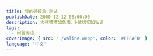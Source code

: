 ```yaml
---
title: 我的碎碎念 测试
publishDate: 2000-12-12 08:00:00
description: 大弦嘈嘈如急雨,小弦切切如私语
tags:
  - 闲言碎语
coverImage: { src: './waline.webp', color: '#FFFAF0' }
language: '中文'
---
```

<div id="memos"></div>
<div id="memo-list"></div>

<link rel="stylesheet" href="https://cdn.staticfile.org/aplayer/1.10.1/APlayer.min.css">
<link rel="stylesheet" href="https://cdn.staticfile.org/animate.css/4.1.1/animate.min.css">
<link rel="stylesheet" href="https://cdn.staticfile.org/artalk/2.7.3/ArtalkLite.css">
<!-- <link rel="stylesheet" href="https://memobbs.app/grid.css"> -->
<link rel="stylesheet" href="https://memobbs.app/memos.css">

<script src="https://pic.en.icu/something/waline.css"></script>

<script src="https://cdn.staticfile.org/twikoo/1.6.29/twikoo.min.js"></script>
<script src="https://cdn.staticfile.org/artalk/2.7.3/ArtalkLite.js"></script>
<!-- <script src="https://cdn.staticfile.org/marked/7.0.5/marked.min.js"></script> -->
<script src="https://fastly.jsdelivr.net/npm/marked/marked.min.js"></script>
<script src="https://cdn.staticfile.org/aplayer/1.10.1/APlayer.min.js"></script>
<script>
var meting_api='https://api.injahow.cn/meting/?server=:server&type=:type&id=:id&auth=:auth&r=:r';
</script>
<script src="https://cdn.staticfile.org/meting/2.0.1/Meting.min.js"></script>
<script src="https://cdn.staticfile.org/lozad.js/1.16.0/lozad.min.js"></script>
<script src="https://memobbs.app/memos.js"></script>

<script type="text/javascript">
  var memosMyList = [
    {
      "creatorName" : "zbn",
      "website" : "https://en.icu",
      "link" : "https://me.en.icu",
      "creatorId" : "1",
      "avatar" : "https://pic.en.icu/Xingluo.webp",
      "wlEnv" : "https://waline.xzi.cc"
    },
    {
      "creatorName" : "koobai",
      "website" : "https://koobai.com",
      "link" : "https://memos.koobai.com",
      "creatorId" : "1",
      "avatar" : "https://cravatar.cn/avatar/3b3d336a7d389b7ae8531cbe177ae9b7?s=80",
      "artalk" : "https://c.koobai.com",
      "artSite" : "空白唠叨"
    },{
      "creatorName": "Elizen",
      "website" : "https://elizen.me",
      "link" : "https://memos.elizen.me",
      "creatorId" : "101",
      "twikoo" : "https://pl.elizen.me",
      "avatar": "https://cravatar.cn/avatar/f65df4d87240feb1cb247857a621a48f?s=80"
    }
  ]
</script>

<style>

@-ms-viewport {
  width: device-width;
}

html {
  box-sizing: border-box;
  -ms-overflow-style: scrollbar;
}

*,
*::before,
*::after {
  box-sizing: inherit;
}

.container {
  width: 100%;
  padding-right: 1rem;
  padding-left: 1rem;
  margin-right: auto;
  margin-left: auto;
}

@media (min-width: 576px) {
  .container {
    max-width: 540px;
  }
}

@media (min-width: 768px) {
  .container {
    max-width: 720px;
  }
}

@media (min-width: 992px) {
  .container {
    max-width: 800px;
  }
}

@media (min-width: 1200px) {
  .container {
    max-width: 960px;
  }
}

.container-fluid {
  width: 100%;
  padding-right: .5rem;
  padding-left: .5rem;
  margin-right: auto;
  margin-left: auto;
}

.row {
  display: -ms-flexbox;
  display: flex;
  -ms-flex-wrap: wrap;
  flex-wrap: wrap;
  margin-right: -.5rem;
  margin-left: -.5rem;
}

.row-y {
  margin-top: -0.5rem;
  margin-bottom: -0.5rem;
}

.no-gutters {
  margin-right: 0;
  margin-left: 0;
}

.no-gutters>.col,
.no-gutters>[class*="col-"] {
  padding-right: 0;
  padding-left: 0;
}

.col-1, .col-2, .col-3, .col-4, .col-5, .col-6, .col-7, .col-8, .col-9, .col-10, .col-11, .col-12, .col,
.col-auto, .col-sm-1, .col-sm-2, .col-sm-3, .col-sm-4, .col-sm-5, .col-sm-6, .col-sm-7, .col-sm-8, .col-sm-9, .col-sm-10, .col-sm-11, .col-sm-12, .col-sm,
.col-sm-auto, .col-md-1, .col-md-2, .col-md-3, .col-md-4, .col-md-5, .col-md-6, .col-md-7, .col-md-8, .col-md-9, .col-md-10, .col-md-11, .col-md-12, .col-md,
.col-md-auto, .col-lg-1, .col-lg-2, .col-lg-3, .col-lg-4, .col-lg-5, .col-lg-6, .col-lg-7, .col-lg-8, .col-lg-9, .col-lg-10, .col-lg-11, .col-lg-12, .col-lg,
.col-lg-auto, .col-xl-1, .col-xl-2, .col-xl-3, .col-xl-4, .col-xl-5, .col-xl-6, .col-xl-7, .col-xl-8, .col-xl-9, .col-xl-10, .col-xl-11, .col-xl-12, .col-xl,
.col-xl-auto {
  position: relative;
  min-height: 1px;
  padding-right: .5rem;
  padding-left: .5rem;
}

.col {
  -ms-flex-preferred-size: 0;
  flex-basis: 0;
  -ms-flex-positive: 1;
  flex-grow: 1;
  max-width: 100%;
}

.col-auto {
  -ms-flex: 0 0 auto;
  flex: 0 0 auto;
  width: auto;
  max-width: none;
}

.col-left {
  float: left;
}

.col-right {
  float: right;
}

.col-1 {
  -ms-flex: 0 0 8.333333%;
  flex: 0 0 8.333333%;
  max-width: 8.333333%;
}

.col-2 {
  -ms-flex: 0 0 16.666667%;
  flex: 0 0 16.666667%;
  max-width: 16.666667%;
}

.col-3 {
  -ms-flex: 0 0 25%;
  flex: 0 0 25%;
  max-width: 25%;
}

.col-4 {
  -ms-flex: 0 0 33.333333%;
  flex: 0 0 33.333333%;
  max-width: 33.333333%;
}

.col-5 {
  -ms-flex: 0 0 41.666667%;
  flex: 0 0 41.666667%;
  max-width: 41.666667%;
}

.col-6 {
  -ms-flex: 0 0 50%;
  flex: 0 0 50%;
  max-width: 50%;
}

.col-7 {
  -ms-flex: 0 0 58.333333%;
  flex: 0 0 58.333333%;
  max-width: 58.333333%;
}

.col-8 {
  -ms-flex: 0 0 66.666667%;
  flex: 0 0 66.666667%;
  max-width: 66.666667%;
}

.col-9 {
  -ms-flex: 0 0 75%;
  flex: 0 0 75%;
  max-width: 75%;
}

.col-10 {
  -ms-flex: 0 0 83.333333%;
  flex: 0 0 83.333333%;
  max-width: 83.333333%;
}

.col-11 {
  -ms-flex: 0 0 91.666667%;
  flex: 0 0 91.666667%;
  max-width: 91.666667%;
}

.col-12 {
  -ms-flex: 0 0 100%;
  flex: 0 0 100%;
  max-width: 100%;
}

.order-first {
  -ms-flex-order: -1;
  order: -1;
}

.order-last {
  -ms-flex-order: 13;
  order: 13;
}

.order-0 {
  -ms-flex-order: 0;
  order: 0;
}

.order-1 {
  -ms-flex-order: 1;
  order: 1;
}

.order-2 {
  -ms-flex-order: 2;
  order: 2;
}

.order-3 {
  -ms-flex-order: 3;
  order: 3;
}

.order-4 {
  -ms-flex-order: 4;
  order: 4;
}

.order-5 {
  -ms-flex-order: 5;
  order: 5;
}

.order-6 {
  -ms-flex-order: 6;
  order: 6;
}

.order-7 {
  -ms-flex-order: 7;
  order: 7;
}

.order-8 {
  -ms-flex-order: 8;
  order: 8;
}

.order-9 {
  -ms-flex-order: 9;
  order: 9;
}

.order-10 {
  -ms-flex-order: 10;
  order: 10;
}

.order-11 {
  -ms-flex-order: 11;
  order: 11;
}

.order-12 {
  -ms-flex-order: 12;
  order: 12;
}

.offset-1 {
  margin-left: 8.333333%;
}

.offset-2 {
  margin-left: 16.666667%;
}

.offset-3 {
  margin-left: 25%;
}

.offset-4 {
  margin-left: 33.333333%;
}

.offset-5 {
  margin-left: 41.666667%;
}

.offset-6 {
  margin-left: 50%;
}

.offset-7 {
  margin-left: 58.333333%;
}

.offset-8 {
  margin-left: 66.666667%;
}

.offset-9 {
  margin-left: 75%;
}

.offset-10 {
  margin-left: 83.333333%;
}

.offset-11 {
  margin-left: 91.666667%;
}

@media (min-width: 576px) {
  .col-sm {
    -ms-flex-preferred-size: 0;
    flex-basis: 0;
    -ms-flex-positive: 1;
    flex-grow: 1;
    max-width: 100%;
  }

  .col-sm-auto {
    -ms-flex: 0 0 auto;
    flex: 0 0 auto;
    width: auto;
    max-width: none;
  }

  .col-sm-1 {
    -ms-flex: 0 0 8.333333%;
    flex: 0 0 8.333333%;
    max-width: 8.333333%;
  }

  .col-sm-2 {
    -ms-flex: 0 0 16.666667%;
    flex: 0 0 16.666667%;
    max-width: 16.666667%;
  }

  .col-sm-3 {
    -ms-flex: 0 0 25%;
    flex: 0 0 25%;
    max-width: 25%;
  }

  .col-sm-4 {
    -ms-flex: 0 0 33.333333%;
    flex: 0 0 33.333333%;
    max-width: 33.333333%;
  }

  .col-sm-5 {
    -ms-flex: 0 0 41.666667%;
    flex: 0 0 41.666667%;
    max-width: 41.666667%;
  }

  .col-sm-6 {
    -ms-flex: 0 0 50%;
    flex: 0 0 50%;
    max-width: 50%;
  }

  .col-sm-7 {
    -ms-flex: 0 0 58.333333%;
    flex: 0 0 58.333333%;
    max-width: 58.333333%;
  }

  .col-sm-8 {
    -ms-flex: 0 0 66.666667%;
    flex: 0 0 66.666667%;
    max-width: 66.666667%;
  }

  .col-sm-9 {
    -ms-flex: 0 0 75%;
    flex: 0 0 75%;
    max-width: 75%;
  }

  .col-sm-10 {
    -ms-flex: 0 0 83.333333%;
    flex: 0 0 83.333333%;
    max-width: 83.333333%;
  }

  .col-sm-11 {
    -ms-flex: 0 0 91.666667%;
    flex: 0 0 91.666667%;
    max-width: 91.666667%;
  }

  .col-sm-12 {
    -ms-flex: 0 0 100%;
    flex: 0 0 100%;
    max-width: 100%;
  }

  .order-sm-first {
    -ms-flex-order: -1;
    order: -1;
  }

  .order-sm-last {
    -ms-flex-order: 13;
    order: 13;
  }

  .order-sm-0 {
    -ms-flex-order: 0;
    order: 0;
  }

  .order-sm-1 {
    -ms-flex-order: 1;
    order: 1;
  }

  .order-sm-2 {
    -ms-flex-order: 2;
    order: 2;
  }

  .order-sm-3 {
    -ms-flex-order: 3;
    order: 3;
  }

  .order-sm-4 {
    -ms-flex-order: 4;
    order: 4;
  }

  .order-sm-5 {
    -ms-flex-order: 5;
    order: 5;
  }

  .order-sm-6 {
    -ms-flex-order: 6;
    order: 6;
  }

  .order-sm-7 {
    -ms-flex-order: 7;
    order: 7;
  }

  .order-sm-8 {
    -ms-flex-order: 8;
    order: 8;
  }

  .order-sm-9 {
    -ms-flex-order: 9;
    order: 9;
  }

  .order-sm-10 {
    -ms-flex-order: 10;
    order: 10;
  }

  .order-sm-11 {
    -ms-flex-order: 11;
    order: 11;
  }

  .order-sm-12 {
    -ms-flex-order: 12;
    order: 12;
  }

  .offset-sm-0 {
    margin-left: 0;
  }

  .offset-sm-1 {
    margin-left: 8.333333%;
  }

  .offset-sm-2 {
    margin-left: 16.666667%;
  }

  .offset-sm-3 {
    margin-left: 25%;
  }

  .offset-sm-4 {
    margin-left: 33.333333%;
  }

  .offset-sm-5 {
    margin-left: 41.666667%;
  }

  .offset-sm-6 {
    margin-left: 50%;
  }

  .offset-sm-7 {
    margin-left: 58.333333%;
  }

  .offset-sm-8 {
    margin-left: 66.666667%;
  }

  .offset-sm-9 {
    margin-left: 75%;
  }

  .offset-sm-10 {
    margin-left: 83.333333%;
  }

  .offset-sm-11 {
    margin-left: 91.666667%;
  }
}

@media (min-width: 768px) {
  .col-md {
    -ms-flex-preferred-size: 0;
    flex-basis: 0;
    -ms-flex-positive: 1;
    flex-grow: 1;
    max-width: 100%;
  }

  .col-md-auto {
    -ms-flex: 0 0 auto;
    flex: 0 0 auto;
    width: auto;
    max-width: none;
  }

  .col-md-1 {
    -ms-flex: 0 0 8.333333%;
    flex: 0 0 8.333333%;
    max-width: 8.333333%;
  }

  .col-md-2 {
    -ms-flex: 0 0 16.666667%;
    flex: 0 0 16.666667%;
    max-width: 16.666667%;
  }

  .col-md-3 {
    -ms-flex: 0 0 25%;
    flex: 0 0 25%;
    max-width: 25%;
  }

  .col-md-4 {
    -ms-flex: 0 0 33.333333%;
    flex: 0 0 33.333333%;
    max-width: 33.333333%;
  }

  .col-md-5 {
    -ms-flex: 0 0 41.666667%;
    flex: 0 0 41.666667%;
    max-width: 41.666667%;
  }

  .col-md-6 {
    -ms-flex: 0 0 50%;
    flex: 0 0 50%;
    max-width: 50%;
  }

  .col-md-7 {
    -ms-flex: 0 0 58.333333%;
    flex: 0 0 58.333333%;
    max-width: 58.333333%;
  }

  .col-md-8 {
    -ms-flex: 0 0 66.666667%;
    flex: 0 0 66.666667%;
    max-width: 66.666667%;
  }

  .col-md-9 {
    -ms-flex: 0 0 75%;
    flex: 0 0 75%;
    max-width: 75%;
  }

  .col-md-10 {
    -ms-flex: 0 0 83.333333%;
    flex: 0 0 83.333333%;
    max-width: 83.333333%;
  }

  .col-md-11 {
    -ms-flex: 0 0 91.666667%;
    flex: 0 0 91.666667%;
    max-width: 91.666667%;
  }

  .col-md-12 {
    -ms-flex: 0 0 100%;
    flex: 0 0 100%;
    max-width: 100%;
  }

  .order-md-first {
    -ms-flex-order: -1;
    order: -1;
  }

  .order-md-last {
    -ms-flex-order: 13;
    order: 13;
  }

  .order-md-0 {
    -ms-flex-order: 0;
    order: 0;
  }

  .order-md-1 {
    -ms-flex-order: 1;
    order: 1;
  }

  .order-md-2 {
    -ms-flex-order: 2;
    order: 2;
  }

  .order-md-3 {
    -ms-flex-order: 3;
    order: 3;
  }

  .order-md-4 {
    -ms-flex-order: 4;
    order: 4;
  }

  .order-md-5 {
    -ms-flex-order: 5;
    order: 5;
  }

  .order-md-6 {
    -ms-flex-order: 6;
    order: 6;
  }

  .order-md-7 {
    -ms-flex-order: 7;
    order: 7;
  }

  .order-md-8 {
    -ms-flex-order: 8;
    order: 8;
  }

  .order-md-9 {
    -ms-flex-order: 9;
    order: 9;
  }

  .order-md-10 {
    -ms-flex-order: 10;
    order: 10;
  }

  .order-md-11 {
    -ms-flex-order: 11;
    order: 11;
  }

  .order-md-12 {
    -ms-flex-order: 12;
    order: 12;
  }

  .offset-md-0 {
    margin-left: 0;
  }

  .offset-md-1 {
    margin-left: 8.333333%;
  }

  .offset-md-2 {
    margin-left: 16.666667%;
  }

  .offset-md-3 {
    margin-left: 25%;
  }

  .offset-md-4 {
    margin-left: 33.333333%;
  }

  .offset-md-5 {
    margin-left: 41.666667%;
  }

  .offset-md-6 {
    margin-left: 50%;
  }

  .offset-md-7 {
    margin-left: 58.333333%;
  }

  .offset-md-8 {
    margin-left: 66.666667%;
  }

  .offset-md-9 {
    margin-left: 75%;
  }

  .offset-md-10 {
    margin-left: 83.333333%;
  }

  .offset-md-11 {
    margin-left: 91.666667%;
  }
}

@media (min-width: 992px) {
  .col-lg {
    -ms-flex-preferred-size: 0;
    flex-basis: 0;
    -ms-flex-positive: 1;
    flex-grow: 1;
    max-width: 100%;
  }

  .col-lg-auto {
    -ms-flex: 0 0 auto;
    flex: 0 0 auto;
    width: auto;
    max-width: none;
  }

  .col-lg-1 {
    -ms-flex: 0 0 8.333333%;
    flex: 0 0 8.333333%;
    max-width: 8.333333%;
  }

  .col-lg-2 {
    -ms-flex: 0 0 16.666667%;
    flex: 0 0 16.666667%;
    max-width: 16.666667%;
  }

  .col-lg-3 {
    -ms-flex: 0 0 25%;
    flex: 0 0 25%;
    max-width: 25%;
  }

  .col-lg-4 {
    -ms-flex: 0 0 33.333333%;
    flex: 0 0 33.333333%;
    max-width: 33.333333%;
  }

  .col-lg-5 {
    -ms-flex: 0 0 41.666667%;
    flex: 0 0 41.666667%;
    max-width: 41.666667%;
  }

  .col-lg-6 {
    -ms-flex: 0 0 50%;
    flex: 0 0 50%;
    max-width: 50%;
  }

  .col-lg-7 {
    -ms-flex: 0 0 58.333333%;
    flex: 0 0 58.333333%;
    max-width: 58.333333%;
  }

  .col-lg-8 {
    -ms-flex: 0 0 66.666667%;
    flex: 0 0 66.666667%;
    max-width: 66.666667%;
  }

  .col-lg-9 {
    -ms-flex: 0 0 75%;
    flex: 0 0 75%;
    max-width: 75%;
  }

  .col-lg-10 {
    -ms-flex: 0 0 83.333333%;
    flex: 0 0 83.333333%;
    max-width: 83.333333%;
  }

  .col-lg-11 {
    -ms-flex: 0 0 91.666667%;
    flex: 0 0 91.666667%;
    max-width: 91.666667%;
  }

  .col-lg-12 {
    -ms-flex: 0 0 100%;
    flex: 0 0 100%;
    max-width: 100%;
  }

  .order-lg-first {
    -ms-flex-order: -1;
    order: -1;
  }

  .order-lg-last {
    -ms-flex-order: 13;
    order: 13;
  }

  .order-lg-0 {
    -ms-flex-order: 0;
    order: 0;
  }

  .order-lg-1 {
    -ms-flex-order: 1;
    order: 1;
  }

  .order-lg-2 {
    -ms-flex-order: 2;
    order: 2;
  }

  .order-lg-3 {
    -ms-flex-order: 3;
    order: 3;
  }

  .order-lg-4 {
    -ms-flex-order: 4;
    order: 4;
  }

  .order-lg-5 {
    -ms-flex-order: 5;
    order: 5;
  }

  .order-lg-6 {
    -ms-flex-order: 6;
    order: 6;
  }

  .order-lg-7 {
    -ms-flex-order: 7;
    order: 7;
  }

  .order-lg-8 {
    -ms-flex-order: 8;
    order: 8;
  }

  .order-lg-9 {
    -ms-flex-order: 9;
    order: 9;
  }

  .order-lg-10 {
    -ms-flex-order: 10;
    order: 10;
  }

  .order-lg-11 {
    -ms-flex-order: 11;
    order: 11;
  }

  .order-lg-12 {
    -ms-flex-order: 12;
    order: 12;
  }

  .offset-lg-0 {
    margin-left: 0;
  }

  .offset-lg-1 {
    margin-left: 8.333333%;
  }

  .offset-lg-2 {
    margin-left: 16.666667%;
  }

  .offset-lg-3 {
    margin-left: 25%;
  }

  .offset-lg-4 {
    margin-left: 33.333333%;
  }

  .offset-lg-5 {
    margin-left: 41.666667%;
  }

  .offset-lg-6 {
    margin-left: 50%;
  }

  .offset-lg-7 {
    margin-left: 58.333333%;
  }

  .offset-lg-8 {
    margin-left: 66.666667%;
  }

  .offset-lg-9 {
    margin-left: 75%;
  }

  .offset-lg-10 {
    margin-left: 83.333333%;
  }

  .offset-lg-11 {
    margin-left: 91.666667%;
  }
}

@media (min-width: 1200px) {
  .col-xl {
    -ms-flex-preferred-size: 0;
    flex-basis: 0;
    -ms-flex-positive: 1;
    flex-grow: 1;
    max-width: 100%;
  }

  .col-xl-auto {
    -ms-flex: 0 0 auto;
    flex: 0 0 auto;
    width: auto;
    max-width: none;
  }

  .col-xl-1 {
    -ms-flex: 0 0 8.333333%;
    flex: 0 0 8.333333%;
    max-width: 8.333333%;
  }

  .col-xl-2 {
    -ms-flex: 0 0 16.666667%;
    flex: 0 0 16.666667%;
    max-width: 16.666667%;
  }

  .col-xl-3 {
    -ms-flex: 0 0 25%;
    flex: 0 0 25%;
    max-width: 25%;
  }

  .col-xl-4 {
    -ms-flex: 0 0 33.333333%;
    flex: 0 0 33.333333%;
    max-width: 33.333333%;
  }

  .col-xl-5 {
    -ms-flex: 0 0 41.666667%;
    flex: 0 0 41.666667%;
    max-width: 41.666667%;
  }

  .col-xl-6 {
    -ms-flex: 0 0 50%;
    flex: 0 0 50%;
    max-width: 50%;
  }

  .col-xl-7 {
    -ms-flex: 0 0 58.333333%;
    flex: 0 0 58.333333%;
    max-width: 58.333333%;
  }

  .col-xl-8 {
    -ms-flex: 0 0 66.666667%;
    flex: 0 0 66.666667%;
    max-width: 66.666667%;
  }

  .col-xl-9 {
    -ms-flex: 0 0 75%;
    flex: 0 0 75%;
    max-width: 75%;
  }

  .col-xl-10 {
    -ms-flex: 0 0 83.333333%;
    flex: 0 0 83.333333%;
    max-width: 83.333333%;
  }

  .col-xl-11 {
    -ms-flex: 0 0 91.666667%;
    flex: 0 0 91.666667%;
    max-width: 91.666667%;
  }

  .col-xl-12 {
    -ms-flex: 0 0 100%;
    flex: 0 0 100%;
    max-width: 100%;
  }

  .order-xl-first {
    -ms-flex-order: -1;
    order: -1;
  }

  .order-xl-last {
    -ms-flex-order: 13;
    order: 13;
  }

  .order-xl-0 {
    -ms-flex-order: 0;
    order: 0;
  }

  .order-xl-1 {
    -ms-flex-order: 1;
    order: 1;
  }

  .order-xl-2 {
    -ms-flex-order: 2;
    order: 2;
  }

  .order-xl-3 {
    -ms-flex-order: 3;
    order: 3;
  }

  .order-xl-4 {
    -ms-flex-order: 4;
    order: 4;
  }

  .order-xl-5 {
    -ms-flex-order: 5;
    order: 5;
  }

  .order-xl-6 {
    -ms-flex-order: 6;
    order: 6;
  }

  .order-xl-7 {
    -ms-flex-order: 7;
    order: 7;
  }

  .order-xl-8 {
    -ms-flex-order: 8;
    order: 8;
  }

  .order-xl-9 {
    -ms-flex-order: 9;
    order: 9;
  }

  .order-xl-10 {
    -ms-flex-order: 10;
    order: 10;
  }

  .order-xl-11 {
    -ms-flex-order: 11;
    order: 11;
  }

  .order-xl-12 {
    -ms-flex-order: 12;
    order: 12;
  }

  .offset-xl-0 {
    margin-left: 0;
  }

  .offset-xl-1 {
    margin-left: 8.333333%;
  }

  .offset-xl-2 {
    margin-left: 16.666667%;
  }

  .offset-xl-3 {
    margin-left: 25%;
  }

  .offset-xl-4 {
    margin-left: 33.333333%;
  }

  .offset-xl-5 {
    margin-left: 41.666667%;
  }

  .offset-xl-6 {
    margin-left: 50%;
  }

  .offset-xl-7 {
    margin-left: 58.333333%;
  }

  .offset-xl-8 {
    margin-left: 66.666667%;
  }

  .offset-xl-9 {
    margin-left: 75%;
  }

  .offset-xl-10 {
    margin-left: 83.333333%;
  }

  .offset-xl-11 {
    margin-left: 91.666667%;
  }
}

.d-none {
  display: none !important;
}

.d-inline {
  display: inline !important;
}

.d-inline-block {
  display: inline-block !important;
}

.d-block {
  display: block !important;
}

.d-table {
  display: table !important;
}

.d-table-row {
  display: table-row !important;
}

.d-table-cell {
  display: table-cell !important;
}

.d-flex {
  display: -ms-flexbox !important;
  display: flex !important;
}

.d-inline-flex {
  display: -ms-inline-flexbox !important;
  display: inline-flex !important;
}

@media (min-width: 576px) {
  .d-sm-none {
    display: none !important;
  }

  .d-sm-inline {
    display: inline !important;
  }

  .d-sm-inline-block {
    display: inline-block !important;
  }

  .d-sm-block {
    display: block !important;
  }

  .d-sm-table {
    display: table !important;
  }

  .d-sm-table-row {
    display: table-row !important;
  }

  .d-sm-table-cell {
    display: table-cell !important;
  }

  .d-sm-flex {
    display: -ms-flexbox !important;
    display: flex !important;
  }

  .d-sm-inline-flex {
    display: -ms-inline-flexbox !important;
    display: inline-flex !important;
  }
}

@media (min-width: 768px) {
  .d-md-none {
    display: none !important;
  }

  .d-md-inline {
    display: inline !important;
  }

  .d-md-inline-block {
    display: inline-block !important;
  }

  .d-md-block {
    display: block !important;
  }

  .d-md-table {
    display: table !important;
  }

  .d-md-table-row {
    display: table-row !important;
  }

  .d-md-table-cell {
    display: table-cell !important;
  }

  .d-md-flex {
    display: -ms-flexbox !important;
    display: flex !important;
  }

  .d-md-inline-flex {
    display: -ms-inline-flexbox !important;
    display: inline-flex !important;
  }
}

@media (min-width: 992px) {
  .d-lg-none {
    display: none !important;
  }

  .d-lg-inline {
    display: inline !important;
  }

  .d-lg-inline-block {
    display: inline-block !important;
  }

  .d-lg-block {
    display: block !important;
  }

  .d-lg-table {
    display: table !important;
  }

  .d-lg-table-row {
    display: table-row !important;
  }

  .d-lg-table-cell {
    display: table-cell !important;
  }

  .d-lg-flex {
    display: -ms-flexbox !important;
    display: flex !important;
  }

  .d-lg-inline-flex {
    display: -ms-inline-flexbox !important;
    display: inline-flex !important;
  }
}

@media (min-width: 1200px) {
  .d-xl-none {
    display: none !important;
  }

  .d-xl-inline {
    display: inline !important;
  }

  .d-xl-inline-block {
    display: inline-block !important;
  }

  .d-xl-block {
    display: block !important;
  }

  .d-xl-table {
    display: table !important;
  }

  .d-xl-table-row {
    display: table-row !important;
  }

  .d-xl-table-cell {
    display: table-cell !important;
  }

  .d-xl-flex {
    display: -ms-flexbox !important;
    display: flex !important;
  }

  .d-xl-inline-flex {
    display: -ms-inline-flexbox !important;
    display: inline-flex !important;
  }
}

@media print {
  .d-print-none {
    display: none !important;
  }

  .d-print-inline {
    display: inline !important;
  }

  .d-print-inline-block {
    display: inline-block !important;
  }

  .d-print-block {
    display: block !important;
  }

  .d-print-table {
    display: table !important;
  }

  .d-print-table-row {
    display: table-row !important;
  }

  .d-print-table-cell {
    display: table-cell !important;
  }

  .d-print-flex {
    display: -ms-flexbox !important;
    display: flex !important;
  }

  .d-print-inline-flex {
    display: -ms-inline-flexbox !important;
    display: inline-flex !important;
  }
}

.flex-row {
  -ms-flex-direction: row !important;
  flex-direction: row !important;
}

.flex-column {
  -ms-flex-direction: column !important;
  flex-direction: column !important;
}

.flex-row-reverse {
  -ms-flex-direction: row-reverse !important;
  flex-direction: row-reverse !important;
}

.flex-column-reverse {
  -ms-flex-direction: column-reverse !important;
  flex-direction: column-reverse !important;
}

.flex-wrap {
  -ms-flex-wrap: wrap !important;
  flex-wrap: wrap !important;
}

.flex-nowrap {
  -ms-flex-wrap: nowrap !important;
  flex-wrap: nowrap !important;
}

.flex-wrap-reverse {
  -ms-flex-wrap: wrap-reverse !important;
  flex-wrap: wrap-reverse !important;
}

.flex-fill {
  -ms-flex: 1 1 auto !important;
  flex: 1 1 auto !important;
}

.flex-grow-0 {
  -ms-flex-positive: 0 !important;
  flex-grow: 0 !important;
}

.flex-grow-1 {
  -ms-flex-positive: 1 !important;
  flex-grow: 1 !important;
}

.flex-shrink-0 {
  -ms-flex-negative: 0 !important;
  flex-shrink: 0 !important;
}

.flex-shrink-1 {
  -ms-flex-negative: 1 !important;
  flex-shrink: 1 !important;
}

.justify-content-start {
  -ms-flex-pack: start !important;
  justify-content: flex-start !important;
}

.justify-content-end {
  -ms-flex-pack: end !important;
  justify-content: flex-end !important;
}

.justify-content-center {
  -ms-flex-pack: center !important;
  justify-content: center !important;
}

.justify-content-between {
  -ms-flex-pack: justify !important;
  justify-content: space-between !important;
}

.justify-content-around {
  -ms-flex-pack: distribute !important;
  justify-content: space-around !important;
}

.align-items-start {
  -ms-flex-align: start !important;
  align-items: flex-start !important;
}

.align-items-end {
  -ms-flex-align: end !important;
  align-items: flex-end !important;
}

.align-items-center {
  -ms-flex-align: center !important;
  align-items: center !important;
}

.align-items-baseline {
  -ms-flex-align: baseline !important;
  align-items: baseline !important;
}

.align-items-stretch {
  -ms-flex-align: stretch !important;
  align-items: stretch !important;
}

.align-content-start {
  -ms-flex-line-pack: start !important;
  align-content: flex-start !important;
}

.align-content-end {
  -ms-flex-line-pack: end !important;
  align-content: flex-end !important;
}

.align-content-center {
  -ms-flex-line-pack: center !important;
  align-content: center !important;
}

.align-content-between {
  -ms-flex-line-pack: justify !important;
  align-content: space-between !important;
}

.align-content-around {
  -ms-flex-line-pack: distribute !important;
  align-content: space-around !important;
}

.align-content-stretch {
  -ms-flex-line-pack: stretch !important;
  align-content: stretch !important;
}

.align-self-auto {
  -ms-flex-item-align: auto !important;
  align-self: auto !important;
}

.align-self-start {
  -ms-flex-item-align: start !important;
  align-self: flex-start !important;
}

.align-self-end {
  -ms-flex-item-align: end !important;
  align-self: flex-end !important;
}

.align-self-center {
  -ms-flex-item-align: center !important;
  align-self: center !important;
}

.align-self-baseline {
  -ms-flex-item-align: baseline !important;
  align-self: baseline !important;
}

.align-self-stretch {
  -ms-flex-item-align: stretch !important;
  align-self: stretch !important;
}

@media (min-width: 576px) {
  .flex-sm-row {
    -ms-flex-direction: row !important;
    flex-direction: row !important;
  }

  .flex-sm-column {
    -ms-flex-direction: column !important;
    flex-direction: column !important;
  }

  .flex-sm-row-reverse {
    -ms-flex-direction: row-reverse !important;
    flex-direction: row-reverse !important;
  }

  .flex-sm-column-reverse {
    -ms-flex-direction: column-reverse !important;
    flex-direction: column-reverse !important;
  }

  .flex-sm-wrap {
    -ms-flex-wrap: wrap !important;
    flex-wrap: wrap !important;
  }

  .flex-sm-nowrap {
    -ms-flex-wrap: nowrap !important;
    flex-wrap: nowrap !important;
  }

  .flex-sm-wrap-reverse {
    -ms-flex-wrap: wrap-reverse !important;
    flex-wrap: wrap-reverse !important;
  }

  .flex-sm-fill {
    -ms-flex: 1 1 auto !important;
    flex: 1 1 auto !important;
  }

  .flex-sm-grow-0 {
    -ms-flex-positive: 0 !important;
    flex-grow: 0 !important;
  }

  .flex-sm-grow-1 {
    -ms-flex-positive: 1 !important;
    flex-grow: 1 !important;
  }

  .flex-sm-shrink-0 {
    -ms-flex-negative: 0 !important;
    flex-shrink: 0 !important;
  }

  .flex-sm-shrink-1 {
    -ms-flex-negative: 1 !important;
    flex-shrink: 1 !important;
  }

  .justify-content-sm-start {
    -ms-flex-pack: start !important;
    justify-content: flex-start !important;
  }

  .justify-content-sm-end {
    -ms-flex-pack: end !important;
    justify-content: flex-end !important;
  }

  .justify-content-sm-center {
    -ms-flex-pack: center !important;
    justify-content: center !important;
  }

  .justify-content-sm-between {
    -ms-flex-pack: justify !important;
    justify-content: space-between !important;
  }

  .justify-content-sm-around {
    -ms-flex-pack: distribute !important;
    justify-content: space-around !important;
  }

  .align-items-sm-start {
    -ms-flex-align: start !important;
    align-items: flex-start !important;
  }

  .align-items-sm-end {
    -ms-flex-align: end !important;
    align-items: flex-end !important;
  }

  .align-items-sm-center {
    -ms-flex-align: center !important;
    align-items: center !important;
  }

  .align-items-sm-baseline {
    -ms-flex-align: baseline !important;
    align-items: baseline !important;
  }

  .align-items-sm-stretch {
    -ms-flex-align: stretch !important;
    align-items: stretch !important;
  }

  .align-content-sm-start {
    -ms-flex-line-pack: start !important;
    align-content: flex-start !important;
  }

  .align-content-sm-end {
    -ms-flex-line-pack: end !important;
    align-content: flex-end !important;
  }

  .align-content-sm-center {
    -ms-flex-line-pack: center !important;
    align-content: center !important;
  }

  .align-content-sm-between {
    -ms-flex-line-pack: justify !important;
    align-content: space-between !important;
  }

  .align-content-sm-around {
    -ms-flex-line-pack: distribute !important;
    align-content: space-around !important;
  }

  .align-content-sm-stretch {
    -ms-flex-line-pack: stretch !important;
    align-content: stretch !important;
  }

  .align-self-sm-auto {
    -ms-flex-item-align: auto !important;
    align-self: auto !important;
  }

  .align-self-sm-start {
    -ms-flex-item-align: start !important;
    align-self: flex-start !important;
  }

  .align-self-sm-end {
    -ms-flex-item-align: end !important;
    align-self: flex-end !important;
  }

  .align-self-sm-center {
    -ms-flex-item-align: center !important;
    align-self: center !important;
  }

  .align-self-sm-baseline {
    -ms-flex-item-align: baseline !important;
    align-self: baseline !important;
  }

  .align-self-sm-stretch {
    -ms-flex-item-align: stretch !important;
    align-self: stretch !important;
  }
}

@media (min-width: 768px) {
  .flex-md-row {
    -ms-flex-direction: row !important;
    flex-direction: row !important;
  }

  .flex-md-column {
    -ms-flex-direction: column !important;
    flex-direction: column !important;
  }

  .flex-md-row-reverse {
    -ms-flex-direction: row-reverse !important;
    flex-direction: row-reverse !important;
  }

  .flex-md-column-reverse {
    -ms-flex-direction: column-reverse !important;
    flex-direction: column-reverse !important;
  }

  .flex-md-wrap {
    -ms-flex-wrap: wrap !important;
    flex-wrap: wrap !important;
  }

  .flex-md-nowrap {
    -ms-flex-wrap: nowrap !important;
    flex-wrap: nowrap !important;
  }

  .flex-md-wrap-reverse {
    -ms-flex-wrap: wrap-reverse !important;
    flex-wrap: wrap-reverse !important;
  }

  .flex-md-fill {
    -ms-flex: 1 1 auto !important;
    flex: 1 1 auto !important;
  }

  .flex-md-grow-0 {
    -ms-flex-positive: 0 !important;
    flex-grow: 0 !important;
  }

  .flex-md-grow-1 {
    -ms-flex-positive: 1 !important;
    flex-grow: 1 !important;
  }

  .flex-md-shrink-0 {
    -ms-flex-negative: 0 !important;
    flex-shrink: 0 !important;
  }

  .flex-md-shrink-1 {
    -ms-flex-negative: 1 !important;
    flex-shrink: 1 !important;
  }

  .justify-content-md-start {
    -ms-flex-pack: start !important;
    justify-content: flex-start !important;
  }

  .justify-content-md-end {
    -ms-flex-pack: end !important;
    justify-content: flex-end !important;
  }

  .justify-content-md-center {
    -ms-flex-pack: center !important;
    justify-content: center !important;
  }

  .justify-content-md-between {
    -ms-flex-pack: justify !important;
    justify-content: space-between !important;
  }

  .justify-content-md-around {
    -ms-flex-pack: distribute !important;
    justify-content: space-around !important;
  }

  .align-items-md-start {
    -ms-flex-align: start !important;
    align-items: flex-start !important;
  }

  .align-items-md-end {
    -ms-flex-align: end !important;
    align-items: flex-end !important;
  }

  .align-items-md-center {
    -ms-flex-align: center !important;
    align-items: center !important;
  }

  .align-items-md-baseline {
    -ms-flex-align: baseline !important;
    align-items: baseline !important;
  }

  .align-items-md-stretch {
    -ms-flex-align: stretch !important;
    align-items: stretch !important;
  }

  .align-content-md-start {
    -ms-flex-line-pack: start !important;
    align-content: flex-start !important;
  }

  .align-content-md-end {
    -ms-flex-line-pack: end !important;
    align-content: flex-end !important;
  }

  .align-content-md-center {
    -ms-flex-line-pack: center !important;
    align-content: center !important;
  }

  .align-content-md-between {
    -ms-flex-line-pack: justify !important;
    align-content: space-between !important;
  }

  .align-content-md-around {
    -ms-flex-line-pack: distribute !important;
    align-content: space-around !important;
  }

  .align-content-md-stretch {
    -ms-flex-line-pack: stretch !important;
    align-content: stretch !important;
  }

  .align-self-md-auto {
    -ms-flex-item-align: auto !important;
    align-self: auto !important;
  }

  .align-self-md-start {
    -ms-flex-item-align: start !important;
    align-self: flex-start !important;
  }

  .align-self-md-end {
    -ms-flex-item-align: end !important;
    align-self: flex-end !important;
  }

  .align-self-md-center {
    -ms-flex-item-align: center !important;
    align-self: center !important;
  }

  .align-self-md-baseline {
    -ms-flex-item-align: baseline !important;
    align-self: baseline !important;
  }

  .align-self-md-stretch {
    -ms-flex-item-align: stretch !important;
    align-self: stretch !important;
  }
}

@media (min-width: 992px) {
  .flex-lg-row {
    -ms-flex-direction: row !important;
    flex-direction: row !important;
  }

  .flex-lg-column {
    -ms-flex-direction: column !important;
    flex-direction: column !important;
  }

  .flex-lg-row-reverse {
    -ms-flex-direction: row-reverse !important;
    flex-direction: row-reverse !important;
  }

  .flex-lg-column-reverse {
    -ms-flex-direction: column-reverse !important;
    flex-direction: column-reverse !important;
  }

  .flex-lg-wrap {
    -ms-flex-wrap: wrap !important;
    flex-wrap: wrap !important;
  }

  .flex-lg-nowrap {
    -ms-flex-wrap: nowrap !important;
    flex-wrap: nowrap !important;
  }

  .flex-lg-wrap-reverse {
    -ms-flex-wrap: wrap-reverse !important;
    flex-wrap: wrap-reverse !important;
  }

  .flex-lg-fill {
    -ms-flex: 1 1 auto !important;
    flex: 1 1 auto !important;
  }

  .flex-lg-grow-0 {
    -ms-flex-positive: 0 !important;
    flex-grow: 0 !important;
  }

  .flex-lg-grow-1 {
    -ms-flex-positive: 1 !important;
    flex-grow: 1 !important;
  }

  .flex-lg-shrink-0 {
    -ms-flex-negative: 0 !important;
    flex-shrink: 0 !important;
  }

  .flex-lg-shrink-1 {
    -ms-flex-negative: 1 !important;
    flex-shrink: 1 !important;
  }

  .justify-content-lg-start {
    -ms-flex-pack: start !important;
    justify-content: flex-start !important;
  }

  .justify-content-lg-end {
    -ms-flex-pack: end !important;
    justify-content: flex-end !important;
  }

  .justify-content-lg-center {
    -ms-flex-pack: center !important;
    justify-content: center !important;
  }

  .justify-content-lg-between {
    -ms-flex-pack: justify !important;
    justify-content: space-between !important;
  }

  .justify-content-lg-around {
    -ms-flex-pack: distribute !important;
    justify-content: space-around !important;
  }

  .align-items-lg-start {
    -ms-flex-align: start !important;
    align-items: flex-start !important;
  }

  .align-items-lg-end {
    -ms-flex-align: end !important;
    align-items: flex-end !important;
  }

  .align-items-lg-center {
    -ms-flex-align: center !important;
    align-items: center !important;
  }

  .align-items-lg-baseline {
    -ms-flex-align: baseline !important;
    align-items: baseline !important;
  }

  .align-items-lg-stretch {
    -ms-flex-align: stretch !important;
    align-items: stretch !important;
  }

  .align-content-lg-start {
    -ms-flex-line-pack: start !important;
    align-content: flex-start !important;
  }

  .align-content-lg-end {
    -ms-flex-line-pack: end !important;
    align-content: flex-end !important;
  }

  .align-content-lg-center {
    -ms-flex-line-pack: center !important;
    align-content: center !important;
  }

  .align-content-lg-between {
    -ms-flex-line-pack: justify !important;
    align-content: space-between !important;
  }

  .align-content-lg-around {
    -ms-flex-line-pack: distribute !important;
    align-content: space-around !important;
  }

  .align-content-lg-stretch {
    -ms-flex-line-pack: stretch !important;
    align-content: stretch !important;
  }

  .align-self-lg-auto {
    -ms-flex-item-align: auto !important;
    align-self: auto !important;
  }

  .align-self-lg-start {
    -ms-flex-item-align: start !important;
    align-self: flex-start !important;
  }

  .align-self-lg-end {
    -ms-flex-item-align: end !important;
    align-self: flex-end !important;
  }

  .align-self-lg-center {
    -ms-flex-item-align: center !important;
    align-self: center !important;
  }

  .align-self-lg-baseline {
    -ms-flex-item-align: baseline !important;
    align-self: baseline !important;
  }

  .align-self-lg-stretch {
    -ms-flex-item-align: stretch !important;
    align-self: stretch !important;
  }
}

@media (min-width: 1200px) {
  .flex-xl-row {
    -ms-flex-direction: row !important;
    flex-direction: row !important;
  }

  .flex-xl-column {
    -ms-flex-direction: column !important;
    flex-direction: column !important;
  }

  .flex-xl-row-reverse {
    -ms-flex-direction: row-reverse !important;
    flex-direction: row-reverse !important;
  }

  .flex-xl-column-reverse {
    -ms-flex-direction: column-reverse !important;
    flex-direction: column-reverse !important;
  }

  .flex-xl-wrap {
    -ms-flex-wrap: wrap !important;
    flex-wrap: wrap !important;
  }

  .flex-xl-nowrap {
    -ms-flex-wrap: nowrap !important;
    flex-wrap: nowrap !important;
  }

  .flex-xl-wrap-reverse {
    -ms-flex-wrap: wrap-reverse !important;
    flex-wrap: wrap-reverse !important;
  }

  .flex-xl-fill {
    -ms-flex: 1 1 auto !important;
    flex: 1 1 auto !important;
  }

  .flex-xl-grow-0 {
    -ms-flex-positive: 0 !important;
    flex-grow: 0 !important;
  }

  .flex-xl-grow-1 {
    -ms-flex-positive: 1 !important;
    flex-grow: 1 !important;
  }

  .flex-xl-shrink-0 {
    -ms-flex-negative: 0 !important;
    flex-shrink: 0 !important;
  }

  .flex-xl-shrink-1 {
    -ms-flex-negative: 1 !important;
    flex-shrink: 1 !important;
  }

  .justify-content-xl-start {
    -ms-flex-pack: start !important;
    justify-content: flex-start !important;
  }

  .justify-content-xl-end {
    -ms-flex-pack: end !important;
    justify-content: flex-end !important;
  }

  .justify-content-xl-center {
    -ms-flex-pack: center !important;
    justify-content: center !important;
  }

  .justify-content-xl-between {
    -ms-flex-pack: justify !important;
    justify-content: space-between !important;
  }

  .justify-content-xl-around {
    -ms-flex-pack: distribute !important;
    justify-content: space-around !important;
  }

  .align-items-xl-start {
    -ms-flex-align: start !important;
    align-items: flex-start !important;
  }

  .align-items-xl-end {
    -ms-flex-align: end !important;
    align-items: flex-end !important;
  }

  .align-items-xl-center {
    -ms-flex-align: center !important;
    align-items: center !important;
  }

  .align-items-xl-baseline {
    -ms-flex-align: baseline !important;
    align-items: baseline !important;
  }

  .align-items-xl-stretch {
    -ms-flex-align: stretch !important;
    align-items: stretch !important;
  }

  .align-content-xl-start {
    -ms-flex-line-pack: start !important;
    align-content: flex-start !important;
  }

  .align-content-xl-end {
    -ms-flex-line-pack: end !important;
    align-content: flex-end !important;
  }

  .align-content-xl-center {
    -ms-flex-line-pack: center !important;
    align-content: center !important;
  }

  .align-content-xl-between {
    -ms-flex-line-pack: justify !important;
    align-content: space-between !important;
  }

  .align-content-xl-around {
    -ms-flex-line-pack: distribute !important;
    align-content: space-around !important;
  }

  .align-content-xl-stretch {
    -ms-flex-line-pack: stretch !important;
    align-content: stretch !important;
  }

  .align-self-xl-auto {
    -ms-flex-item-align: auto !important;
    align-self: auto !important;
  }

  .align-self-xl-start {
    -ms-flex-item-align: start !important;
    align-self: flex-start !important;
  }

  .align-self-xl-end {
    -ms-flex-item-align: end !important;
    align-self: flex-end !important;
  }

  .align-self-xl-center {
    -ms-flex-item-align: center !important;
    align-self: center !important;
  }

  .align-self-xl-baseline {
    -ms-flex-item-align: baseline !important;
    align-self: baseline !important;
  }

  .align-self-xl-stretch {
    -ms-flex-item-align: stretch !important;
    align-self: stretch !important;
  }
}

.m-left {
  margin-left: 0;
}

@media (min-width: 576px) {
  .m-sm-left {
    margin-left: 0;
  }
}

@media (min-width: 768px) {
  .m-md-left {
    margin-left: 0;
  }
}

@media (min-width: 992px) {
  .m-lg-left {
    margin-left: 2rem;
  }
}

@media (min-width: 1200px) {
  .m-xl-left {
    margin-left: 2rem;
  }
}

.m-right {
  margin-right: 0;
}

@media (min-width: 576px) {
  .m-sm-right {
    margin-right: 0;
  }
}

@media (min-width: 768px) {
  .m-md-right {
    margin-right: 0;
  }
}

@media (min-width: 992px) {
  .m-lg-right {
    margin-right: 2rem;
  }
}

@media (min-width: 1200px) {
  .m-xl-right {
    margin-right: 2rem;
  }
}

.width-10 {
  width: 10% !important;
}

.width-20 {
  width: 20% !important;
}

.width-30 {
  width: 30% !important;
}

.width-40 {
  width: 40% !important;
}

.width-50 {
  width: 50% !important;
}

.width-60 {
  width: 60% !important;
}

.width-70 {
  width: 70% !important;
}

.width-80 {
  width: 80% !important;
}

.width-90 {
  width: 90% !important;
}

.width-100 {
  width: 100% !important;
}

.height-100 {
  height: 100% !important;
}

.text-xs {
	font-size: 0.75rem !important
}

.text-sm {
	font-size: 1rem !important
}

.text-md {
	font-size: 1.25rem !important
}

.text-lg {
	font-size: 1.5rem !important
}

/* .text-xl {
	font-size: 2rem !important
} */

.line-xs {
  line-height: .25rem;
}

.line-sm {
  line-height: .5rem;
}

.line-md {
  line-height: 1rem;
}

.line-lg {
  line-height: 1.5rem;
}

.line-xl {
  line-height: 2rem;
}

.m-1 {
	margin: .25rem!important;
}

.mt-1,.my-1 {
	margin-top: .25rem!important;
}

.mr-1,.mx-1 {
	margin-right: .25rem!important;
}

.mb-1,.my-1 {
	margin-bottom: .25rem!important;
}

.ml-1,.mx-1 {
	margin-left: .25rem!important;
}

.m-2 {
	margin: .5rem!important;
}

.mt-2,.my-2 {
	margin-top: .5rem!important;
}

.mr-2,.mx-2 {
	margin-right: .5rem!important;
}

.mb-2,.my-2 {
	margin-bottom: .5rem!important;
}

.ml-2,.mx-2 {
	margin-left: .5rem!important;
}

.m-3 {
	margin: 1rem!important;
}

.mt-3,.my-3 {
	margin-top: 1rem!important;
}

.mr-3,.mx-3 {
	margin-right: 1rem!important;
}

.mb-3,.my-3 {
	margin-bottom: 1rem!important;
}

.ml-3,.mx-3 {
	margin-left: 1rem!important;
}

.m-4 {
	margin: 1.5rem!important;
}

.mt-4,.my-4 {
	margin-top: 1.5rem!important;
}

.mr-4,.mx-4 {
	margin-right: 1.5rem!important;
}

.mb-4,.my-4 {
	margin-bottom: 1.5rem!important;
}

.ml-4,.mx-4 {
	margin-left: 1.5rem!important;
}

.m-5 {
	margin: 2rem!important;
}

.mt-5,.my-5 {
	margin-top: 2rem!important;
}

.mr-5,.mx-5 {
	margin-right: 2rem!important;
}

.mb-5,.my-5 {
	margin-bottom: 2rem!important;
}

.ml-5,.mx-5 {
	margin-left: 2rem!important;
}

.p-1 {
  padding: .25rem !important;
}

.pl-1,
.px-1 {
  padding-left: .25rem !important;
}

.pr-1,
.px-1 {
  padding-right: .25rem !important;
}

.pt-1,
.py-1 {
  padding-top: .25rem !important;
}

.pb-1,
.py-1 {
  padding-bottom: .25rem !important;
}

.p-2 {
  padding: .5rem !important;
}

.pl-2,
.px-2 {
  padding-left: .5rem !important;
}

.pr-2,
.px-2 {
  padding-right: .5rem !important;
}

.pt-2,
.py-2 {
  padding-top: .5rem !important;
}

.pb-2,
.py-2 {
  padding-bottom: .5rem !important;
}

.p-3 {
  padding: 1rem !important;
}

.pl-3,
.px-3 {
  padding-left: 1rem !important;
}

.pr-3,
.px-3 {
  padding-right: 1rem !important;
}

.pt-3,
.py-3 {
  padding-top: 1rem !important;
}

.pb-3,
.py-3 {
  padding-bottom: 1rem !important;
}

.p-4 {
  padding: 1.5rem !important;
}

.pl-4,
.px-4 {
  padding-left: 1.5rem !important;
}

.pr-4,
.px-4 {
  padding-right: 1.5rem !important;
}

.pt-4,
.py-4 {
  padding-top: 1.5rem !important;
}

.pb-4,
.py-4 {
  padding-bottom: 1.5rem !important;
}

.p-5 {
  padding: 2rem !important;
}

.pl-5,
.px-5 {
  padding-left: 2rem !important;
}

.pr-5,
.px-5 {
  padding-right: 2rem !important;
}

.pt-5,
.py-5 {
  padding-top: 2rem !important;
}

.pb-5,
.py-5 {
  padding-bottom: 2rem !important;
}

.pos-a {
  position: absolute !important;
}

.pos-r {
  position: relative !important;
}
</style>